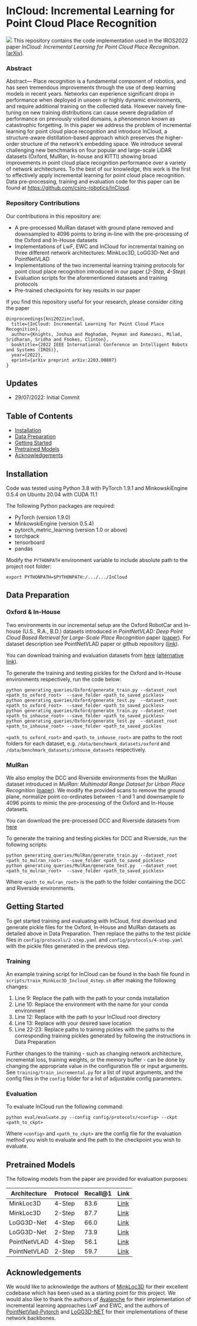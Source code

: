 # InCloud: Incremental Learning for Point Cloud Place Recognition
![](figures/InCloud.png?style=centerm)
This repository contains the code implementation used in the IROS2022 paper *InCloud: Incremental Learning for Point Cloud Place Recognition*. \[[arXiv](https://arxiv.org/abs/2203.00807)].  

### Abstract 
Abstract— Place recognition is a fundamental component of robotics, and has seen tremendous improvements through the use of deep learning models in recent years. Networks can experience significant drops in performance when deployed in unseen or highly dynamic environments, and require additional training on the collected data. However naively fine-tuning on new training distributions can cause severe degradation of performance on previously visited domains, a phenomenon known as catastrophic forgetting. In this paper we address the problem of incremental learning for point cloud place recognition and introduce InCloud, a structure-aware distillation-based approach which preserves the higher-order structure of the network’s embedding space. We introduce several challenging new benchmarks on four popular and large-scale LiDAR datasets (Oxford, MulRan, In-house and KITTI) showing broad improvements in point cloud place recognition performance over a variety of network architectures. To the best of our knowledge, this work is the first to effectively apply incremental learning for point cloud place recognition. Data pre-processing, training and evaluation code for this paper can be found at https://github.com/csiro-robotics/InCloud. 

### Repository Contributions
Our contributions in this repository are:

- A pre-processed MulRan dataset with ground plane removed and downsampled to 4096 points to bring in-line with the pre-processing of the Oxford and In-House datasets
- Implementations of LwF, EWC and InCloud for incremental training on three different network architectures:  MinkLoc3D, LoGG3D-Net and PointNetVLAD 
- Implementations of the two incremental learning training protocols  for point cloud place recognition introduced in our paper (*2-Step, 4-Step*)
- Evaluation scripts for the aforementioned datasets and training protocols
- Pre-trained checkpoints for key results in our paper 

If you find this repository useful for your research, please consider citing the paper

```
@inproceedings{kni2022incloud,
  title={InCloud: Incremental Learning for Point Cloud Place Recognition},
  author={Knights, Joshua and Moghadam, Peyman and Ramezani, Milad, Sridharan, Sridha and Fookes, Clinton},
  booktitle={2022 IEEE International Conference on Intelligent Robots and Systems (IROS)},
  year={2022},
  eprint={arXiv preprint arXiv:2203.00807}
}
```

## Updates 
- 29/07/2022: Initial Commit

## Table of Contents
- [Installation](#installation)
- [Data Preparation](#data-preparation)
 - [Getting Started](#getting-started)
- [Pretrained Models](#models)
- [Acknowledgements](#acknowledgements)

## Installation
Code was tested using Python 3.8 with PyTorch 1.9.1 and MinkowskiEngine 0.5.4 on Ubuntu 20.04 with CUDA 11.1

The following Python packages are required:
* PyTorch (version 1.9.0)
* MinkowskiEngine (version 0.5.4)
* pytorch_metric_learning (version 1.0 or above)
* torchpack
* tensorboard
* pandas


Modify the `PYTHONPATH` environment variable to include absolute path to the project root folder: 
```
export PYTHONPATH=$PYTHONPATH:/.../.../InCloud
 ```


## Data Preparation 
<a name="data-preparation"></a>
### Oxford & In-House
Two environments in our incremental setup are the Oxford RobotCar and In-house (U.S., R.A., B.D.) datasets introduced in *PointNetVLAD: Deep Point Cloud Based Retrieval for Large-Scale Place Recognition* paper ([paper](https://arxiv.org/pdf/1804.03492)).  For dataset description see PointNetVLAD paper or github repository ([link](https://github.com/mikacuy/pointnetvlad)).

You can download training and evaluation datasets from [here](https://drive.google.com/open?id=1rflmyfZ1v9cGGH0RL4qXRrKhg-8A-U9q) ([alternative link](https://drive.google.com/file/d/1-1HA9Etw2PpZ8zHd3cjrfiZa8xzbp41J/view?usp=sharing)). 

To generate the training and testing pickles for the Oxford and In-House environments respectively, run the code below:

    python generating_queries/Oxford/generate_train.py --dataset_root <path_to_oxford_root>  --save_folder <path_to_saved_pickles>
    python generating_queries/Oxford/generate_test.py  --dataset_root <path_to_oxford_root>  --save_folder <path_to_saved_pickles>
    python generating_queries/Oxford/generate_train.py --dataset_root <path_to_inhouse_root> --save_folder <path_to_saved_pickles>
    python generating_queries/Oxford/generate_test.py  --dataset_root <path_to_inhouse_root> --save_folder <path_to_saved_pickles

`<path_to_oxford_root>` and `<path_to_inhouse_root>` are paths to the root folders for each dataset, e.g. `/data/benchmark_datasets/oxford` and `/data/benchmark_datasets/inhouse_datasets` respectively.

### MulRan 
We also employ the DCC and Riverside environments from the MulRan dataset introduced in *MulRan: Multimodal Range Dataset for Urban Place Recognition* ([paper](https://ieeexplore.ieee.org/document/9197298)).  We modify the provided scans to remove the ground plane, normalize point co-ordinates between -1 and 1 and downsample to 4096 points to mimic the pre-processing of the Oxford and In-House datasets.  

You can download the pre-processed DCC and Riverside datasets from [here](https://cloudstor.aarnet.edu.au/plus/s/6fLYRjl3QjCjRHJ)

To generate the training and testing pickles for DCC and Riverside, run the following scripts:

    python generating_queries/MulRan/generate_train.py --dataset_root <path_to_mulran_root>  --save_folder <path_to_saved_pickles>
    python generating_queries/MulRan/generate_test.py  --dataset_root <path_to_mulran_root>  --save_folder <path_to_saved_pickles>

Where `<path_to_mulran_root>` is the path to the folder containing the DCC and Riverside environments.

## Getting Started 
<a name="getting-started"></a>
To get started training and evaluating with InCloud, first download and generate pickle files for the Oxford, In-House and MulRan datasets as detailed above in Data Preparation.  Then replace the paths to the test pickle files in `config/protocols/2-step.yaml` and `config/protocols/4-step.yaml` with the pickle files generated in the previous step.

### Training
An example training script for InCloud can be found in the bash file found in `scripts/train_MinkLoc3D_Incloud_4step.sh` after making the following changes:

 1. Line 9: Replace the path with the path to your conda installation
 2. Line 10: Replace the environment with the name for your conda environment
 3. Line 12: Replace with the path to your InCloud root directory
 4. Line 13: Replace with your desired save location
 5. Line 22-23: Replace paths to training pickles with the paths to the corresponding training pickles generated by following the instructions in Data Preparation 

Further changes to the training - such as changing network architecture, incremental loss, training weights, or the memory buffer - can be done by changing the appropriate value in the configuration file or input arguments.  See `training/train_incremental.py` for a list of input arguments, and the config files in the `config` folder for a list of adjustable config parameters.

### Evaluation
To evaluate InCloud run the following command:

    python eval/evaluate.py --config config/protocols/<config> --ckpt <path_to_ckpt>
   
   Where `<config>` and `<path_to_ckpt>` are the config file for the evaluation method you wish to evaluate and the path to the checkpoint you wish to evaluate. 


## Pretrained Models
<a name="models"></a>
The following models from the paper are provided for evaluation purposes:

|Architecture  | Protocol | Recall@1 | Link | 
|--|--|--|--|
| MinkLoc3D | 4-Step  | 83.6 | [Link](https://cloudstor.aarnet.edu.au/plus/s/pfy3G8IWM6zHKDm) |
| MinkLoc3D | 2-Step  | 87.7 | [Link](https://cloudstor.aarnet.edu.au/plus/s/O3wT94juNCGQsfd) |
| LoGG3D-Net | 4-Step  | 66.0 | [Link](https://cloudstor.aarnet.edu.au/plus/s/45sgreIQqCJ223r) |
| LoGG3D-Net | 2-Step  | 73.9 | [Link](https://cloudstor.aarnet.edu.au/plus/s/tRCzUUcSUWmQk7C) |
| PointNetVLAD | 4-Step  | 56.1 | [Link](https://cloudstor.aarnet.edu.au/plus/s/JLaaqUMaMlju1R7) |
| PointNetVLAD | 2-Step  | 59.7 | [Link](https://cloudstor.aarnet.edu.au/plus/s/pWZoZN6YQntXWza) |

## Acknowledgements
We would like to acknowledge the authors of [MinkLoc3D](https://github.com/jac99/MinkLoc3D) for their excellent codebase which has been used as a starting point for this project.  We would also like to thank the authors of [Avalanche](https://github.com/ContinualAI/avalanche) for their implementation of incremental learning approaches LwF and EWC, and the authors of [PointNetVlad-Pytorch](https://github.com/cattaneod/PointNetVlad-Pytorch) and [LoGG3D-NET](https://github.com/csiro-robotics/LoGG3D-Net) for their implementations of these network backbones.
